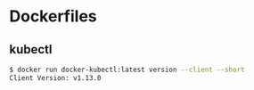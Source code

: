 # Dockerfiles

## kubectl

```bash
$ docker run docker-kubectl:latest version --client --short                                                                                          978ms  Mo 18 Mär 2019 18:31:30 CET
Client Version: v1.13.0
```